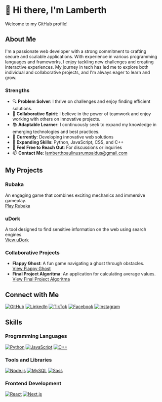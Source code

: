 # 👾 Hi there, I'm Lamberth
Welcome to my GitHub profile!

## About Me
I'm a passionate web developer with a strong commitment to crafting secure and scalable applications. With experience in various programming languages and frameworks, I enjoy tackling new challenges and creating interactive experiences. My journey in tech has led me to explore both individual and collaborative projects, and I'm always eager to learn and grow.

### Strengths
- 🔍 **Problem Solver**: I thrive on challenges and enjoy finding efficient solutions.
- 🤝 **Collaborative Spirit**: I believe in the power of teamwork and enjoy working with others on innovative projects.
- 📚 **Adaptable Learner**: I continuously seek to expand my knowledge in emerging technologies and best practices.
- 🔭 **Currently**: Developing innovative web solutions
- 🌱 **Expanding Skills**: Python, JavaScript, CSS, and C++
- 💬 **Feel Free to Reach Out**: For discussions or inquiries
- 📫 **Contact Me**: [lamberthpaulinusrumpaidus@gmail.com](mailto:lamberthpaulinusrumpaidus@gmail.com)

## My Projects
### Rubaka
An engaging game that combines exciting mechanics and immersive gameplay.  
[Play Rubaka](https://lamberthrumpaidus.github.io)

### uDork
A tool designed to find sensitive information on the web using search engines.  
[View uDork](https://github.com/lamberthrumpaidus/uDork)

### Collaborative Projects
- **Flappy Ghost**: A fun game navigating a ghost through obstacles.  
  [View Flappy Ghost](https://github.com/lamberthrumpaidus/FlappyGhost)
- **Final Project Algoritma**: An application for calculating average values.  
  [View Final Project Algoritma](https://github.com/lamberthrumpaidus/FINAL_PROJECT_ALGORITMA)

## Connect with Me
[![GitHub](https://img.shields.io/badge/GitHub-LamberthRumpaidus-blue?style=for-the-badge&logo=github)](https://github.com/LamberthRumpaidus/)
[![LinkedIn](https://img.shields.io/badge/LinkedIn-Lamberth&nbsp;Paulinus&nbsp;Rumpaidus-blue?style=for-the-badge&logo=linkedin)](https://www.linkedin.com/in/lamberth-rumpaidus-99343a2b4/)
[![TikTok](https://img.shields.io/badge/TikTok-nggakpeduligua-blue?style=for-the-badge&logo=tiktok)](https://www.tiktok.com/@nggakpeduligua/)
[![Facebook](https://img.shields.io/badge/Facebook-Lamberthrumpaidus-blue?style=for-the-badge&logo=facebook)](https://www.facebook.com/lamberthrumpaidus/)
[![Instagram](https://img.shields.io/badge/Instagram-tech_vigilante-blue?style=for-the-badge&logo=instagram)](https://www.instagram.com/tech_vigilante/)

## Skills
### Programming Languages
[![Python](https://img.shields.io/badge/Python-3776AB?style=for-the-badge&logo=python)](https://github.com/lamberthrumpaidus/Python)
[![JavaScript](https://img.shields.io/badge/JavaScript-F7DF1E?style=for-the-badge&logo=javascript)](https://github.com/lamberthrumpaidus/JavaScript)
[![C++](https://img.shields.io/badge/C++-00599C?style=for-the-badge&logo=c%2B%2B)](https://github.com/lamberthrumpaidus/CPP)

### Tools and Libraries
[![Node.js](https://img.shields.io/badge/Node.js-339933?style=for-the-badge&logo=node.js)](https://nodejs.org/)
[![MySQL](https://img.shields.io/badge/MySQL-blue?style=for-the-badge&logo=mysql)](https://www.mysql.com/)
[![Sass](https://img.shields.io/badge/Sass-CC6699?style=for-the-badge&logo=sass)](https://sass-lang.com/)

### Frontend Development
[![React](https://img.shields.io/badge/React-61DAFB?style=for-the-badge&logo=react)](https://reactjs.org/)
[![Next.js](https://img.shields.io/badge/Next.js-000000?style=for-the-badge&logo=next.js)](https://nextjs.org/)
